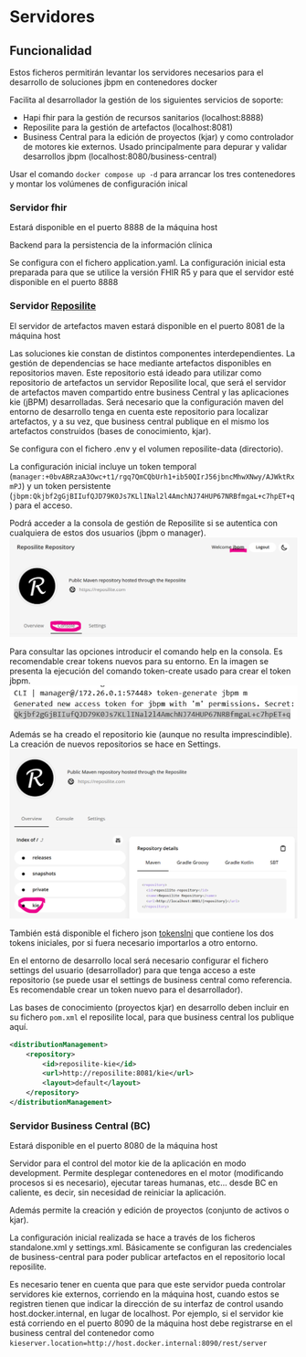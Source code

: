 # Servidores
## Funcionalidad
Estos ficheros permitirán levantar los servidores necesarios para el desarrollo de soluciones jbpm en contenedores docker

Facilita al desarrollador la gestión de los siguientes servicios de soporte:
* Hapi fhir para la gestión de recursos sanitarios (localhost:8888)
* Reposilite para la gestión de artefactos (localhost:8081)
* Business Central para la edición de proyectos (kjar) y como controlador de motores kie externos. Usado principalmente para depurar y validar desarrollos jbpm (localhost:8080/business-central)

Usar el comando ``docker compose up -d`` para arrancar los tres contenedores y montar los volúmenes de configuración inical

### Servidor fhir
Estará disponible en el puerto 8888 de la máquina host

Backend para la persistencia de la información clínica

Se configura con el fichero application.yaml. 
La configuración inicial esta preparada para que se utilice la versión FHIR R5 y para que el servidor esté disponible en el puerto 8888

### Servidor [Reposilite](https://reposilite.com/)
El servidor de artefactos maven estará disponible en el puerto 8081 de la máquina host

Las soluciones kie constan de distintos componentes interdependientes. La gestión de dependencias se hace mediante artefactos disponibles en repositorios maven. Este repositorio está ideado para utilizar como repositorio de artefactos un servidor Reposilite local, que será el servidor de artefactos maven compartido entre business Central y las aplicaciones kie (jBPM) desarrolladas. Será necesario que la configuración maven del entorno de desarrollo tenga en cuenta este repositorio para localizar artefactos, y a su vez, que business central publique en el mismo los artefactos construidos (bases de conocimiento, kjar).

Se configura con el fichero .env y el volumen reposilite-data (directorio).

La configuración inicial incluye un token temporal (``manager:+0bvABRzaA3Owc+t1/rgq7QmCQbUrh1+ib50QIrJ56jbncMhwXNwy/AJWktRxmPJ``) y un token persistente (``jbpm:Qkjbf2gGjBIIufQJD79K0Js7KLlINal2l4AmchNJ74HUP67NRBfmgaL+c7hpET+q``) para el acceso.

Podrá acceder a la consola de gestión de Reposilite si se autentica con cualquiera de estos dos usuarios (jbpm o manager).
![Acceso a la consola de gestión](./resources/accesoconsola.png)

Para consultar las opciones introducir el comando help en la consola.
Es recomendable crear tokens nuevos para su entorno. En la imagen se presenta la ejecución del comando token-create usado para crear el token jbpm.
![Creación token nuevo](./resources/nuevotoken.png)

Además se ha creado el repositorio kie (aunque no resulta imprescindible). La creación de nuevos repositorios se hace en Settings.
![Repositorio kie](./resources/repositoriosReposilite.png)

También está disponible el fichero json [tokensIni](./resources/tokensIni) que contiene los dos tokens iniciales, por si fuera necesario importarlos a otro entorno.

En el entorno de desarrollo local será necesario configurar el fichero settings del usuario (desarrollador) para que tenga acceso a este repositorio (se puede usar el settings de business central como referencia. Es recomendable crear un token nuevo para el desarrollador).

Las bases de conocimiento (proyectos kjar) en desarrollo deben incluir en su fichero ``pom.xml`` el reposilite local, para que business central los publique aquí.

```xml
<distributionManagement>
	<repository>
		<id>reposilite-kie</id>
		<url>http://reposilite:8081/kie</url>
		<layout>default</layout>
	</repository>
</distributionManagement>
```

### Servidor Business Central (BC)
Estará disponible en el puerto 8080 de la máquina host

Servidor para el control del motor kie de la aplicación en modo development. Permite desplegar contenedores en el motor (modificando procesos si es necesario), ejecutar tareas humanas, etc... desde BC en caliente, es decir, sin necesidad de reiniciar la aplicación.

Además permite la creación y edición de proyectos (conjunto de activos o kjar).

La configuración inicial realizada se hace a través de los ficheros standalone.xml y settings.xml. 
Básicamente se configuran las credenciales de business-central para poder publicar artefactos en el repositorio local reposilite.

Es necesario tener en cuenta que para que este servidor pueda controlar servidores kie externos, corriendo en la máquina host,
cuando estos se registren tienen que indicar la dirección de su interfaz de control usando host.docker.internal, en lugar de localhost.
Por ejemplo, si el servidor kie está corriendo en el puerto 8090 de la máquina host debe registrarse en el business central del contenedor como
``kieserver.location=http://host.docker.internal:8090/rest/server``
